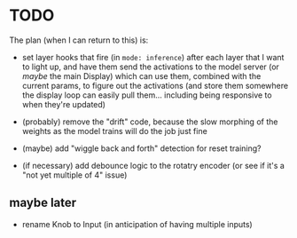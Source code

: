 # TODO

The plan (when I can return to this) is:

- set layer hooks that fire (in `mode: inference`) after each layer that I want
  to light up, and have them send the activations to the model server (or
  _maybe_ the main Display) which can use them, combined with the current
  params, to figure out the activations (and store them somewhere the display
  loop can easily pull them... including being responsive to when they're
  updated)

- (probably) remove the "drift" code, because the slow morphing of the weights
  as the model trains will do the job just fine

- (maybe) add "wiggle back and forth" detection for reset training?

- (if necessary) add debounce logic to the rotatry encoder (or see if it's a
  "not yet multiple of 4" issue)

## maybe later

- rename Knob to Input (in anticipation of having multiple inputs)
